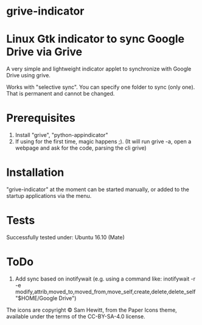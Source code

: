 grive-indicator
===============

Linux Gtk indicator to sync Google Drive via Grive
=======
A very simple and lightweight indicator applet to synchronize with Google Drive using grive.

Works with "selective sync". You can specify one folder to sync (only one). That is permanent and cannot be changed.

Prerequisites
===============

1. Install "grive", "python-appindicator"
2. If using for the first time, magic happens ;). (It will run grive -a, open a webpage and ask for the code, parsing the cli grive)

Installation
===============

"grive-indicator" at the moment can be started manually, or added to the startup applications via the menu.

Tests
===============
Successfully tested under: Ubuntu 16.10 (Mate)

ToDo
===============

1. Add sync based on inotifywait (e.g. using a command like: inotifywait -r -e modify,attrib,moved_to,moved_from,move_self,create,delete,delete_self "$HOME/Google Drive")

The icons are copyright © Sam Hewitt, from the Paper Icons theme, available under the terms of the CC-BY-SA-4.0 license.
